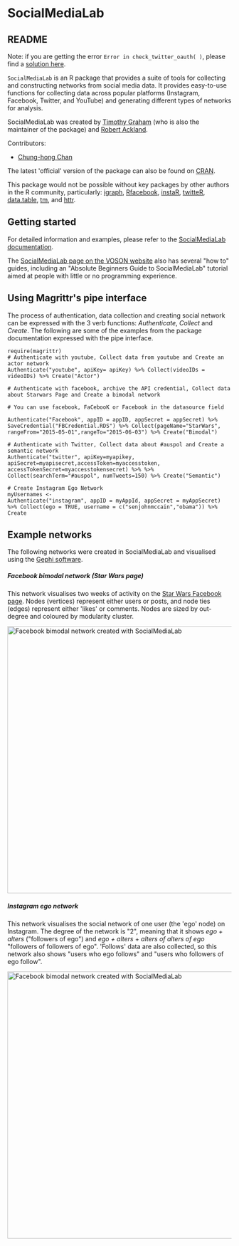 # SocialMediaLab

## README

Note: if you are getting the error `Error in check_twitter_oauth( )`, please find a [solution here](https://github.com/geoffjentry/twitteR/issues/90).

`SocialMediaLab` is an R package that provides a suite of tools for collecting and constructing networks from social media data. It provides easy-to-use functions for collecting data across popular platforms (Instagram, Facebook, Twitter, and YouTube) and generating different types of networks for analysis.

SocialMediaLab was created by [Timothy Graham](http://uq.academia.edu/TimGraham) (who is also the maintainer of the package) and [Robert Ackland](https://researchers.anu.edu.au/researchers/ackland-rj).

Contributors:

* [Chung-hong Chan](https://github.com/chainsawriot)

The latest 'official' version of the package can also be found on [CRAN](https://cran.r-project.org/web/packages/SocialMediaLab/index.html).

This package would not be possible without key packages by other authors in the R community, particularly: [igraph](https://github.com/igraph/rigraph), [Rfacebook](https://github.com/pablobarbera/Rfacebook), [instaR](https://github.com/pablobarbera/instaR), [twitteR](https://github.com/geoffjentry/twitteR), [data.table](https://github.com/Rdatatable/data.table), [tm](https://cran.r-project.org/web/packages/tm/index.html), and [httr](https://github.com/hadley/httr).

## Getting started

For detailed information and examples, please refer to the [SocialMediaLab documentation](https://github.com/voson-lab/SocialMediaLab/blob/master/SocialMediaLab.pdf).

The [SocialMediaLab page on the VOSON website](http://voson.anu.edu.au/SocialMediaLab) also has several "how to" guides, including an "Absolute Beginners Guide to SocialMediaLab" tutorial aimed at people with little or no programming experience.

## Using Magrittr's pipe interface

The process of authentication, data collection and creating social network can be expressed with the 3 verb functions: *Authenticate*, *Collect* and *Create*. The following are some of the examples from the package documentation expressed with the pipe interface.

```{r}
require(magrittr)
# Authenticate with youtube, Collect data from youtube and Create an actor network
Authenticate("youtube", apiKey= apiKey) %>% Collect(videoIDs = videoIDs) %>% Create("Actor")

# Authenticate with facebook, archive the API credential, Collect data about Starwars Page and Create a bimodal network

# You can use facebook, FaCebooK or Facebook in the datasource field

Authenticate("Facebook", appID = appID, appSecret = appSecret) %>% SaveCredential("FBCredential.RDS") %>% Collect(pageName="StarWars", rangeFrom="2015-05-01",rangeTo="2015-06-03") %>% Create("Bimodal")

# Authenticate with Twitter, Collect data about #auspol and Create a semantic network
Authenticate("twitter", apiKey=myapikey, apiSecret=myapisecret,accessToken=myaccesstoken, accessTokenSecret=myaccesstokensecret) %>% %>% Collect(searchTerm="#auspol", numTweets=150) %>% Create("Semantic")

# Create Instagram Ego Network
myUsernames <- 
Authenticate("instagram", appID = myAppId, appSecret = myAppSecret) %>% Collect(ego = TRUE, username = c("senjohnmccain","obama")) %>% Create
```

## Example networks

The following networks were created in SocialMediaLab and visualised using the [Gephi software](http://gephi.github.io/).

##### Facebook bimodal network (Star Wars page)

This network visualises two weeks of activity on the [Star Wars Facebook page](https://www.facebook.com/StarWarsAUNZ/?brand_redir=169299103121699). Nodes (vertices) represent either users or posts, and node ties (edges) represent either 'likes' or comments. Nodes are sized by out-degree and coloured by modularity cluster.

<img src="http://voson.anu.edu.au//papers/ACSPRIWinter2015/Facebook_bimodal_network_socialmedialab_Star_Wars.png" alt="Facebook bimodal network created with SocialMediaLab" width="600" height="600"/>

##### Instagram ego network

This network visualises the social network of one user (the 'ego' node) on Instagram. The degree of the network is "2", meaning that it shows *ego + alters* ("followers of ego") and *ego + alters* + *alters of alters of ego* "followers of followers of ego". 'Follows' data are also collected, so this network also shows "users who ego follows" and "users who followers of ego follow".

<img src="http://voson.anu.edu.au//papers/ACSPRIWinter2015/Instagram_ego_network_socialmedialab_example.png" alt="Facebook bimodal network created with SocialMediaLab" width="600" height="600"/>

